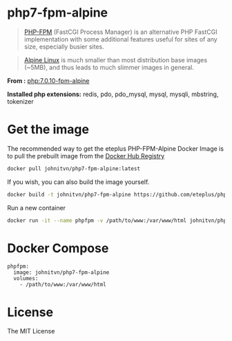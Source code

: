 # php7-fpm-alpine

> [PHP-FPM](http://php-fpm.org/) (FastCGI Process Manager) is an alternative PHP FastCGI implementation with some additional features useful for sites of any size, especially busier sites.

> [Alpine Linux](http://alpinelinux.org/) is much smaller than most distribution base images (~5MB), and thus leads to much slimmer images in general.

**From :** [php:7.0.10-fpm-alpine](https://hub.docker.com/r/library/php/)

**Installed php extensions:** redis, pdo, pdo_mysql, mysql, mysqli, mbstring, tokenizer

# Get the image

The recommended way to get the eteplus PHP-FPM-Alpine Docker Image is to pull the prebuilt image from the [Docker Hub Registry](https://hub.docker.com/r/eteplus/php7-fpm-alpine)

```bash
docker pull johnitvn/php7-fpm-alpine:latest
```

If you wish, you can also build the image yourself.

```bash
docker build -t johnitvn/php7-fpm-alpine https://github.com/eteplus/php7-fpm-alpine.git
```

Run a new container

```bash
docker run -it --name phpfpm -v /path/to/www:/var/www/html johnitvn/php7-fpm-alpine
```

# Docker Compose

```
phpfpm:
  image: johnitvn/php7-fpm-alpine
  volumes:
    - /path/to/www:/var/www/html
```

# License
The MIT License






